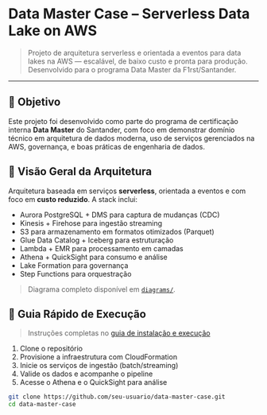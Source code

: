 # Data Master Case – Serverless Data Lake on AWS

> Projeto de arquitetura serverless e orientada a eventos para data lakes na AWS — escalável, de baixo custo e pronta para produção. Desenvolvido para o programa Data Master da F1rst/Santander.

---

## 🧠 Objetivo

Este projeto foi desenvolvido como parte do programa de certificação interna **Data Master** do Santander, com foco em demonstrar domínio técnico em arquitetura de dados moderna, uso de serviços gerenciados na AWS, governança, e boas práticas de engenharia de dados.

## 📐 Visão Geral da Arquitetura

Arquitetura baseada em serviços **serverless**, orientada a eventos e com foco em **custo reduzido**. A stack inclui:

- Aurora PostgreSQL + DMS para captura de mudanças (CDC)
- Kinesis + Firehose para ingestão streaming
- S3 para armazenamento em formatos otimizados (Parquet)
- Glue Data Catalog + Iceberg para estruturação
- Lambda + EMR para processamento em camadas
- Athena + QuickSight para consumo e análise
- Lake Formation para governança
- Step Functions para orquestração

> Diagrama completo disponível em [`diagrams/`](diagrams/).

## 🚀 Guia Rápido de Execução

> Instruções completas no [guia de instalação e execução](docs/setup-guide.md)

1. Clone o repositório
2. Provisione a infraestrutura com CloudFormation
3. Inicie os serviços de ingestão (batch/streaming)
4. Valide os dados e acompanhe o pipeline
5. Acesse o Athena e o QuickSight para análise

```bash
git clone https://github.com/seu-usuario/data-master-case.git
cd data-master-case
